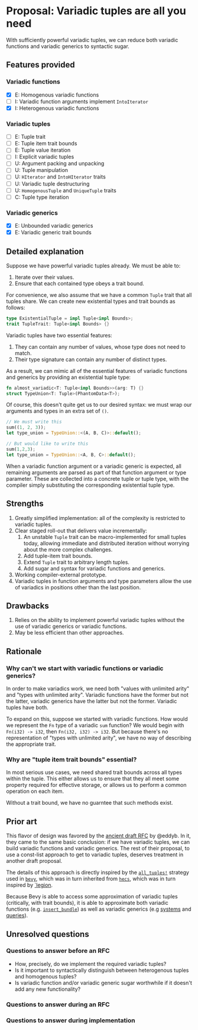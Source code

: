 # Proposal: Variadic tuples are all you need

With sufficiently powerful variadic tuples, we can reduce both variadic functions and variadic generics to syntactic sugar.

## Features provided

### Variadic functions

- [x] E: Homogenous variadic functions
- [ ] I: Variadic function arguments implement `IntoIterator`
- [x] I: Heterogenous variadic functions

### Variadic tuples

- [ ] E: Tuple trait
- [ ] E: Tuple item trait bounds
- [ ] E: Tuple value iteration
- [ ] I: Explicit variadic tuples
- [ ] U: Argument packing and unpacking
- [ ] U: Tuple manipulation
- [ ] U: `HIterator` and `IntoHIterator` traits
- [ ] U: Variadic tuple destructuring
- [ ] U: `HomogenousTuple` and `UniqueTuple` traits
- [ ] C: Tuple type iteration

### Variadic generics

- [x] E: Unbounded variadic generics
- [x] E: Variadic generic trait bounds
  
## Detailed explanation

Suppose we have powerful variadic tuples already.
We must be able to:

1. Iterate over their values.
2. Ensure that each contained type obeys a trait bound.

For convenience, we also assume that we have a common `Tuple` trait that all tuples share.
We can create new existential types and trait bounds as follows:

```rust
type ExistentialTuple = impl Tuple<impl Bounds>;
trait TupleTrait: Tuple<impl Bounds> {}
```

Variadic tuples have two essential features:

1. They can contain any number of values, whose type does not need to match.
2. Their type signature can contain any number of distinct types.

As a result, we can mimic all of the essential features of variadic functions and generics by providing an existential tuple type:

```rust
fn almost_variadic<T: Tuple<impl Bounds>>(arg: T) {}
struct TypeUnion<T: Tuple>(PhantomData<T>);
```

Of course, this doesn't quite get us to our desired syntax: we must wrap our arguments and types in an extra set of `()`.

```rust
// We must write this
sum((1, 2, 3));
let type_union = TypeUnion::<(A, B, C)>::default();

// But would like to write this
sum(1,2,3);
let type_union = TypeUnion::<A, B, C>::default();
```

When a variadic function argument or a variadic generic is expected, all remaining arguments are parsed as part of that function argument or type parameter.
These are collected into a concrete tuple or tuple type, with the compiler simply substituting the corresponding existential tuple type.

## Strengths

1. Greatly simplified implementation: all of the complexity is restricted to variadic tuples.
2. Clear staged roll-out that delivers value incrementally:
   1. An unstable `Tuple` trait can be macro-implemented for small tuples today, allowing immediate and distributed iteration without worrying about the more complex challenges.
   2. Add tuple-item trait bounds.
   3. Extend `Tuple` trait to arbitrary length tuples.
   4. Add sugar and syntax for variadic functions and generics.
3. Working compiler-external prototype.
4. Variadic tuples in function arguments and type parameters allow the use of variadics in positions other than the last position.

## Drawbacks

1. Relies on the ability to implement powerful variadic tuples without the use of variadic generics or variadic functions.
2. May be less efficient than other approaches.

## Rationale

### Why can't we start with variadic functions or variadic generics?

In order to make variadics work, we need both "values with unlimited arity" and "types with unlimited arity".
Variadic functions have the former but not the latter, variadic generics have the latter but not the former.
Variadic tuples have both.

To expand on this, suppose we started with variadic functions.
How would we represent the `Fn` type of a variadic `sum` function?
We would begin with `Fn(i32) -> i32`, then `Fn(i32, i32) -> i32`.
But because there's no representation of "types with unlimited arity", we have no way of describing the appropriate trait.

### Why are "tuple item trait bounds" essential?

In most serious use cases, we need shared trait bounds across all types within the tuple.
This either allows us to ensure that they all meet some property required for effective storage,
or allows us to perform a common operation on each item.

Without a trait bound, we have no guarntee that such methods exist.

## Prior art

This flavor of design was favored by the [ancient draft RFC](https://github.com/rust-lang/rfcs/issues/376) by @eddyb.
In it, they came to the same basic conclusion: if we have variadic tuples, we can build variadic functions and variadic generics.
The rest of their proposal, to use a const-list approach to get to variadic tuples, deserves treatment in another draft proposal.

The details of this approach is directly inspired by the [`all_tuples!`](../use-cases/heterogenous-lists.md#alltuples-macro) strategy used in [`bevy`](https://github.com/bevyengine/bevy), which was in turn inherited from [`hecs`](https://github.com/Ralith/hecs), which was in turn inspired by [`legion](https://github.com/amethyst/legion).

Because Bevy is able to access some approximation of variadic tuples (critically, with trait bounds), it is able to approximate both variadic functions (e.g. [`insert_bundle`](https://docs.rs/bevy/0.6/bevy/ecs/system/struct.EntityCommands.html#method.insert_bundle)) as well as variadic generics (e.g [systems](https://github.com/bevyengine/bevy/blob/v0.6.1/examples/ecs/ecs_guide.rs) and [queries](https://docs.rs/bevy/0.6/bevy/ecs/system/struct.Query.html)).

## Unresolved questions

### Questions to answer before an RFC

- How, precisely, do we implement the required variadic tuples?
- Is it important to syntactically distinguish between heterogenous tuples and homogenous tuples?
- Is variadic function and/or variadic generic sugar worthwhile if it doesn't add any new functionality?

### Questions to answer during an RFC

### Questions to answer during implementation
